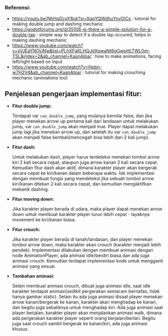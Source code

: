 ### Referensi:
- https://youtu.be/NhHpDcpY8ok?si=XqqYQWdhuYnvOlCs  : tutorial for making double jump and dashing mechanic
- https://godotforums.org/d/35106-is-there-a-simple-solution-for-a-double-tap  : simple way to detect if a double tap occured, helps in making dashing mechanic
- https://www.youtube.com/watch?v=sVJEaYNOUNw&list=PLhXFaKLHQJdXpwaNt6gGwpHLTWL0m-TSL&index=2&ab_channel=KaanAlpar  : how to make animations, facing left/right based on input
- https://www.youtube.com/watch?v=Hpbn-w7H2V4&ab_channel=KaanAlpar  : tutorial for making crouching mechanic (animations too)

## Penjelesan pengerjaan implementasi fitur:
- **Fitur double jump:**
  
    Terdapat var `can_double_jump`, yang mulanya bernilai false, dan jika player menekan arrow up pertama kali dari landasan untuk melakukan jump, var `can_double_jump` akan menjadi true. Player dapat melakukan jump lagi jika menekan arrow up, dan setelah itu var `can_double_jump` akan menjadi false kembali(mencegah bisa lebih dari 2 kali jump).

- **Fitur dash:**
    
    Untuk melakukan dash, player harus terdeteksi menekan tombol arrow kiri 2 kali secara cepat, ataupun juga arrow kanan 2 kali secara cepat. Kemudian fitur dash akan aktif, dimana karakter player akan bergerak secara cepat ke kiri/kanan dalam beberapa waktu. Ide implementasi dengan membuat fungsi yang mendeteksi jika sebuah tombol arrow kiri/kanan ditekan 2 kali secara cepat, dan kemudian mengaktifkan mekanik dashing.

- **Fitur moving down:**
  
    Jika karakter player berada di udara, maka player dapat menekan arrow down untuk membuat karakter player turun lebih cepat - layaknya movement ke kiri/kanan biasa.

- **Fitur crouch:**

    Jika karakter player berada di tanah/landasan, dan player menekan tombol arrow down, maka karakter akan crouch (karakter menjadi lebih pendek). Implementasi dilakukan dengan membuat animasi dengan node AnimationPlayer, ada animasi idle/berdiri biasa dan ada juga animasi crouch. Kemudian terdapat implementasi kode untuk mengganti animasi yang sesuai.

- **Tambahan animasi:**
    
    Selain membuat animasi crouch, dibuat juga animasi idle, saat idle karakter terdapat animasi(sedikit pergerakan semacam bernafas, tidak hanya gambar static). Selain itu ada juga animasi disaat player menekan arrow kanan/bergerak ke kanan, karakter akan menghadap ke kanan, dan begitu juga sebaliknya untuk menghadap kiri. Ada juga animasi saat player berjalan, karakter player akan menjalankan animasi walk, dimana ada pergerakan karakter player seperti orang berjalan/berlari. Begitu juga saat crouch sambil bergerak ke kanan/kiri, ada juga animasi khusus.